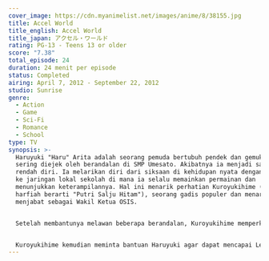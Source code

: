```yaml
---
cover_image: https://cdn.myanimelist.net/images/anime/8/38155.jpg
title: Accel World
title_english: Accel World
title_japan: アクセル・ワールド
rating: PG-13 - Teens 13 or older
score: "7.38"
total_episode: 24
duration: 24 menit per episode
status: Completed
airing: April 7, 2012 - September 22, 2012
studio: Sunrise
genre:
  - Action
  - Game
  - Sci-Fi
  - Romance
  - School
type: TV
synopsis: >-
  Haruyuki "Haru" Arita adalah seorang pemuda bertubuh pendek dan gemuk yang
  sering diejek oleh berandalan di SMP Umesato. Akibatnya ia menjadi sangat
  rendah diri. Ia melarikan diri dari siksaan di kehidupan nyata dengan *log in*
  ke jaringan lokal sekolah di mana ia selalu memainkan permainan dan
  menunjukkan keterampilannya. Hal ini menarik perhatian Kuroyukihime (secara
  harfiah berarti "Putri Salju Hitam"), seorang gadis populer dan menarik yang
  menjabat sebagai Wakil Ketua OSIS.


  Setelah membantunya melawan beberapa berandalan, Kuroyukihime memperkenalkan Haruyuki dengan Brain Burst, sebuah program rahasia yang mampu mempercepat proses kognitif manusia ke titik di mana waktu tampak berhenti. Haruyuki segera mengetahui bahwa Brain Burst adalah lebih dari sekadar program biasa, melainkan sebuah *Augmented Reality Massively Multiplayer Online* (ARMMO) di mana orang saling bertarung dalam duel sengit untuk mendapatkan Burst Point yang dapat digunakan untuk melakukan akselerasi di dunia nyata.


  Kuroyukihime kemudian meminta bantuan Haruyuki agar dapat mencapai Level 10 dalam Brain Burst dengan cara mengalahkan "Six Kings of Pure Colour" sehingga dapat bertemu pencipta Brain Burst dan mengetahui tujuan sebenarnya dari pembuatan program ini. Dengan setiap tantangan yang mereka hadapi di Accelerated World, Haru dan Kuroyukihime, di bawah alias mereka yaitu "Silver Crow" dan "Black Lotus", mengumpulkan sekutu tepercaya, menghadapi musuh berbahaya, dan ikatan mereka tumbuh kuat saat berusaha untuk mencapai tujuan akhir mereka: untuk mencapai level tertinggi dan bertemu dengan pencipta permainan.
---
```

